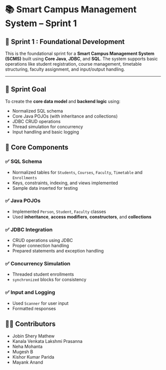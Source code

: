 # 📚 Smart Campus Management System – Sprint 1

## 🚀 Sprint 1 : Foundational Development
This is the foundational sprint for a **Smart Campus Management System (SCMS)** built using **Core Java**, **JDBC**, and **SQL**. The system supports basic operations like student registration, course management, timetable structuring, faculty assignment, and input/output handling.

---

## 🎯 Sprint Goal
To create the **core data model** and **backend logic** using:
- Normalized SQL schema
- Core Java POJOs (with inheritance and collections)
- JDBC CRUD operations
- Thread simulation for concurrency
- Input handling and basic logging

## 🧱 Core Components

### ✅ SQL Schema
- Normalized tables for `Students`, `Courses`, `Faculty`, `Timetable` and `Enrollments`
- Keys, constraints, indexing, and views implemented
- Sample data inserted for testing

### ✅ Java POJOs
- Implemented `Person`, `Student`, `Faculty` classes
- Used **inheritance**, **access modifiers**, **constructors**, and **collections**

### ✅ JDBC Integration
- CRUD operations using JDBC
- Proper connection handling
- Prepared statements and exception handling

### ✅ Concurrency Simulation
- Threaded student enrollments
- `synchronized` blocks for consistency

### ✅ Input and Logging
- Used `Scanner` for user input
- Formatted responses

## 👨‍💻 Contributors
- Jobin Shery Mathew
- Kanala Venkata Lakshmi Prasanna
- Neha Mohanta
- Mugesh B
- Kishor Kumar Parida
- Mayank Anand
